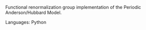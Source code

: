 Functional renormalization group implementation of the Periodic Anderson/Hubbard Model. 

Languages: Python
